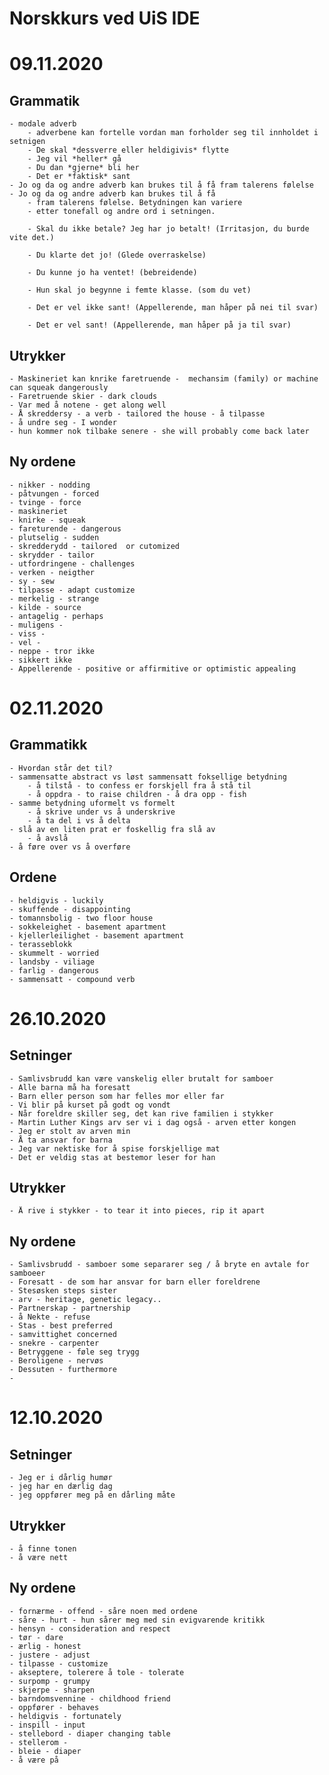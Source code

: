 # Norskkurs ved UiS IDE

# 09.11.2020

## Grammatik
	- modale adverb
		- adverbene kan fortelle vordan man forholder seg til innholdet i setnigen
		- De skal *dessverre eller heldigivis* flytte
		- Jeg vil *heller* gå
		- Du dan *gjerne* bli her
		- Det er *faktisk* sant
	- Jo og da og andre adverb kan brukes til å få fram talerens følelse
	- Jo og da og andre adverb kan brukes til å få
		- fram talerens følelse. Betydningen kan variere
		- etter tonefall og andre ord i setningen.

		- Skal du ikke betale? Jeg har jo betalt! (Irritasjon, du burde vite det.)

		- Du klarte det jo! (Glede overraskelse)

		- Du kunne jo ha ventet! (bebreidende)

		- Hun skal jo begynne i femte klasse. (som du vet)

		- Det er vel ikke sant! (Appellerende, man håper på nei til svar)

		- Det er vel sant! (Appellerende, man håper på ja til svar)
	
## Utrykker
	- Maskineriet kan knrike faretruende -  mechansim (family) or machine can squeak dangerously 
	- Faretruende skier - dark clouds
	- Var med å notene - get along well
	- Å skreddersy - a verb - tailored the house - å tilpasse
	- å undre seg - I wonder 
	- hun kommer nok tilbake senere - she will probably come back later
## Ny ordene
	- nikker - nodding
	- påtvungen - forced 
	- tvinge - force
	- maskineriet
	- knirke - squeak
	- fareturende - dangerous
	- plutselig - sudden
	- skredderydd - tailored  or cutomized
	- skrydder - tailor
	- utfordringene - challenges
	- verken - neigther
	- sy - sew
	- tilpasse - adapt customize
	- merkelig - strange
	- kilde - source
	- antagelig - perhaps
	- muligens - 
	- viss - 
	- vel -
	- neppe - tror ikke
	- sikkert ikke
	- Appellerende - positive or affirmitive or optimistic appealing
# 02.11.2020
## Grammatikk
	- Hvordan står det til?
	- sammensatte abstract vs løst sammensatt foksellige betydning
		- å tilstå - to confess er forskjell fra å stå til
		- å oppdra - to raise children - å dra opp - fish
	- samme betydning uformelt vs formelt
		- å skrive under vs å underskrive
		- å ta del i vs å delta 
	- slå av en liten prat er foskellig fra slå av
		- å avslå
	- å føre over vs å overføre
		
## Ordene
	- heldigvis - luckily
	- skuffende - disappointing
	- tomannsbolig - two floor house
	- sokkeleighet - basement apartment
	- kjellerleilighet - basement apartment
	- terasseblokk
	- skummelt - worried
	- landsby - viliage
	- farlig - dangerous
	- sammensatt - compound verb
# 26.10.2020
## Setninger
	- Samlivsbrudd kan være vanskelig eller brutalt for samboer
	- Alle barna må ha foresatt
	- Barn eller person som har felles mor eller far
	- Vi blir på kurset på godt og vondt
	- Når foreldre skiller seg, det kan rive familien i stykker
	- Martin Luther Kings arv ser vi i dag også - arven etter kongen
	- Jeg er stolt av arven min
	- Å ta ansvar for barna
	- Jeg var nektiske for å spise forskjellige mat
	- Det er veldig stas at bestemor leser for han

	
	
## Utrykker
	- Å rive i stykker - to tear it into pieces, rip it apart
## Ny ordene
	- Samlivsbrudd - samboer some separarer seg / å bryte en avtale for samboeer 
	- Foresatt - de som har ansvar for barn eller foreldrene
	- Stesøsken steps sister
	- arv - heritage, genetic legacy.. 
	- Partnerskap - partnership
	- å Nekte - refuse 
	- Stas - best preferred
	- samvittighet concerned
	- snekre - carpenter
	- Betryggene - føle seg trygg
	- Beroligene - nervøs 
	- Dessuten - furthermore
	- 
	
	
# 12.10.2020

## Setninger
	- Jeg er i dårlig humør
	- jeg har en dærlig dag
	- jeg oppfører meg på en dårling måte
## Utrykker
	- å finne tonen
	- å være nett
## Ny ordene
	- fornærme - offend - såre noen med ordene
	- såre - hurt - hun sårer meg med sin evigvarende kritikk
	- hensyn - consideration and respect
	- tør - dare
	- ærlig - honest
	- justere - adjust
	- tilpasse - customize
	- akseptere, tolerere å tole - tolerate
	- surpomp - grumpy
	- skjerpe - sharpen
	- barndomsvennine - childhood friend
	- oppfører - behaves
	- heldigvis - fortunately
	- inspill - input
	- stellebord - diaper changing table
	- stellerom - 
	- bleie - diaper
	- å være på
